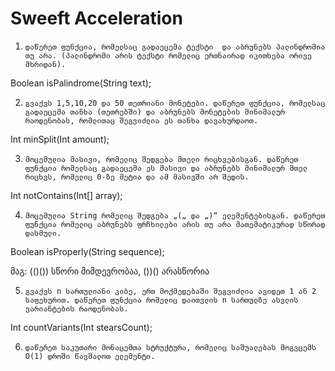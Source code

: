 # Sweeft Acceleration
1.     დაწერეთ ფუნქცია, რომელსაც გადაეცემა ტექსტი  და აბრუნებს პალინდრომია თუ არა. (პალინდრომი არის ტექსტი რომელიც ერთნაირად იკითხება ორივე მხრიდან). 

Boolean isPalindrome(String text);

2.     გვაქვს 1,5,10,20 და 50 თეთრიანი მონეტები. დაწერეთ ფუნქცია, რომელსაც გადაეცემა თანხა (თეთრებში) და აბრუნებს მონეტების მინიმალურ რაოდენობას, რომლითაც შეგვიძლია ეს თანხა დავახურდაოთ.

Int minSplit(Int amount);

3.     მოცემულია მასივი, რომელიც შედგება მთელი რიცხვებისგან. დაწერეთ ფუნქცია რომელსაც გადაეცემა ეს მასივი და აბრუნებს მინიმალურ მთელ რიცხვს, რომელიც 0-ზე მეტია და ამ მასივში არ შედის.

Int notContains(Int[] array);

4.     მოცემულია String რომელიც შედგება „(„ და „)“ ელემენტებისგან. დაწერეთ ფუნქცია რომელიც აბრუნებს ფრჩხილები არის თუ არა მათემატიკურად სწორად დასმული.

Boolean isProperly(String sequence);

მაგ: (()()) სწორი მიმდევრობაა,  ())() არასწორია

5.     გვაქვს n სართულიანი კიბე, ერთ მოქმედებაში შეგვიძლია ავიდეთ 1 ან 2 საფეხურით. დაწერეთ ფუნქცია რომელიც დაითვლის n სართულზე ასვლის ვარიანტების რაოდენობას.

Int countVariants(Int stearsCount);

6.     დაწერეთ საკუთარი მონაცემთა სტრუქტურა, რომელიც საშუალებას მოგვცემს O(1) დროში წავშალოთ ელემენტი.
